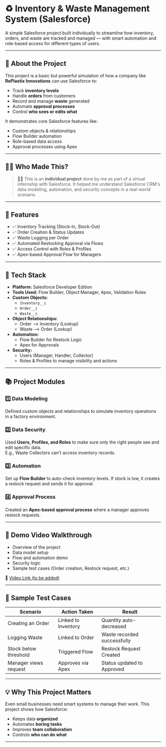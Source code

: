 # ♻️ Inventory & Waste Management System (Salesforce)

A simple Salesforce project built individually to streamline how inventory, orders, and waste are tracked and managed — with smart automation and role-based access for different types of users.

---

## 📌 About the Project

This project is a basic but powerful simulation of how a company like **RePlastix Innovations** can use Salesforce to:

- Track **inventory levels**
- Handle **orders** from customers
- Record and manage **waste** generated
- Automate **approval processes**
- Control **who sees or edits what**

It demonstrates core Salesforce features like:

- Custom objects & relationships
- Flow Builder automation
- Role-based data access
- Approval processes using Apex

---

## 👨‍💻 Who Made This?

> 🧑‍💼 This is an **individual project** done by me as part of a virtual internship with Salesforce. It helped me understand Salesforce CRM's data modeling, automation, and security concepts in a real-world scenario.

---

## 🚀 Features

- ✅ Inventory Tracking (Stock-In, Stock-Out)
- ✅ Order Creation & Status Updates
- ✅ Waste Logging per Order
- ✅ Automated Restocking Approval via Flows
- ✅ Access Control with Roles & Profiles
- ✅ Apex-based Approval Flow for Managers

---

## 🧱 Tech Stack

- **Platform:** Salesforce Developer Edition
- **Tools Used:** Flow Builder, Object Manager, Apex, Validation Rules
- **Custom Objects:**
  - `Inventory__c`
  - `Order__c`
  - `Waste__c`
- **Object Relationships:**
  - Order ⟶ Inventory (Lookup)
  - Waste ⟶ Order (Lookup)
- **Automation:**
  - Flow Builder for Restock Logic
  - Apex for Approvals
- **Security:**
  - Users (Manager, Handler, Collector)
  - Roles & Profiles to manage visibility and actions

---

## 📚 Project Modules

### 1️⃣ Data Modeling

Defined custom objects and relationships to simulate inventory operations in a factory environment.

### 2️⃣ Data Security

Used **Users, Profiles, and Roles** to make sure only the right people see and edit specific data.  
E.g., Waste Collectors can't access inventory records.

### 3️⃣ Automation

Set up **Flow Builder** to auto-check inventory levels. If stock is low, it creates a restock request and sends it for approval.

### 4️⃣ Approval Process

Created an **Apex-based approval process** where a manager approves restock requests.

---

## 🎥 Demo Video Walkthrough

- Overview of the project
- Data model setup
- Flow and automation demo
- Security logic
- Sample test cases (Order creation, Restock request, etc.)

📌 [Video Link (to be added)]()

---

## 🧪 Sample Test Cases

| Scenario              | Action Taken        | Result                      |
| --------------------- | ------------------- | --------------------------- |
| Creating an Order     | Linked to Inventory | Quantity auto-decreased     |
| Logging Waste         | Linked to Order     | Waste recorded successfully |
| Stock below threshold | Triggered Flow      | Restock Request Created     |
| Manager views request | Approves via Apex   | Status updated to Approved  |

---

## 💡 Why This Project Matters

Even small businesses need smart systems to manage their work. This project shows how Salesforce:

- Keeps data **organized**
- Automates **boring tasks**
- Improves **team collaboration**
- Controls **who can do what**

---
